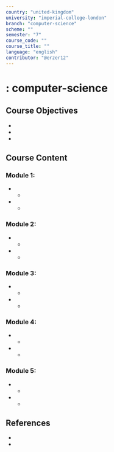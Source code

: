 ```yaml
---
country: "united-kingdom"
university: "imperial-college-london"
branch: "computer-science"
scheme: ""
semester: "7"
course_code: ""
course_title: ""
language: "english"
contributor: "@erzer12"
---
```

# : computer-science

## Course Objectives
* 
* 
* 

## Course Content
### Module 1: 
* 
  - 
* 
  - 

### Module 2: 
* 
  - 
* 
  - 

### Module 3: 
* 
  - 
* 
  - 

### Module 4: 
* 
  - 
* 
  - 

### Module 5: 
* 
  - 
* 
  - 

## References
* 
* 

